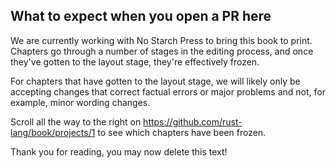 ## What to expect when you open a PR here

We are currently working with No Starch Press to bring this book to print.
Chapters go through a number of stages in the editing process, and once they've
gotten to the layout stage, they're effectively frozen.

For chapters that have gotten to the layout stage, we will likely only be
accepting changes that correct factual errors or major problems and not, for
example, minor wording changes.

Scroll all the way to the right on https://github.com/rust-lang/book/projects/1
to see which chapters have been frozen.

Thank you for reading, you may now delete this text!
